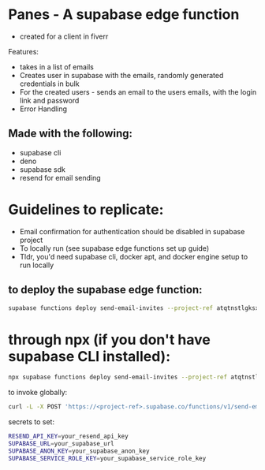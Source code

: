 # Panes - A supabase edge function

- created for a client in fiverr


Features:
- takes in a list of emails
- Creates user in supabase with the emails, randomly generated credentials in bulk
- For the created users - sends an email to the users emails, with the login link and password
- Error Handling 

## Made with the following:

- supabase cli
- deno
- supabase sdk
- resend for email sending


# Guidelines to replicate:
- Email confirmation for authentication should be disabled in supabase project
- To locally run (see supabase edge functions set up guide)
- Tldr, you'd need supabase cli, docker apt, and docker engine setup to run locally

## to deploy the supabase edge function:
```bash
supabase functions deploy send-email-invites --project-ref atqtnstlgksxrtscusgd
```

# through npx (if you don't have supabase CLI installed):
```bash
npx supabase functions deploy send-email-invites --project-ref atqtnstlgksxrtscusgd
```

to invoke globally:
```bash
curl -L -X POST 'https://<project-ref>.supabase.co/functions/v1/send-email-invites' -H 'Authorization: Bearer <anon>'    --data '{"emails": ["x@gmail.com", "y@gmail.com"]}'
```

secrets to set:
```bash
RESEND_API_KEY=your_resend_api_key
SUPABASE_URL=your_supabase_url
SUPABASE_ANON_KEY=your_supabase_anon_key
SUPABASE_SERVICE_ROLE_KEY=your_supabase_service_role_key
```

